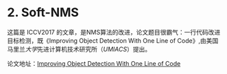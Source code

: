 # 2. Soft-NMS

这篇是 ICCV2017 的文章，是NMS算法的改进，论文题目很霸气：一行代码改进目标检测，既《Improving Object Detection With One Line of Code》,由美国马里兰*大学*先进计算机技术研究所（*UMIACS*）提出。

论文地址：[Improving Object Detection With One Line of Code](https://arxiv.org/abs/1704.04503)

